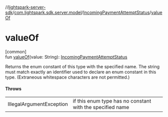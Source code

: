 //[lightspark-server-sdk](../../../index.md)/[com.lightspark.sdk.server.model](../index.md)/[IncomingPaymentAttemptStatus](index.md)/[valueOf](value-of.md)

# valueOf

[common]\
fun [valueOf](value-of.md)(value: String): [IncomingPaymentAttemptStatus](index.md)

Returns the enum constant of this type with the specified name. The string must match exactly an identifier used to declare an enum constant in this type. (Extraneous whitespace characters are not permitted.)

#### Throws

| | |
|---|---|
| IllegalArgumentException | if this enum type has no constant with the specified name |
